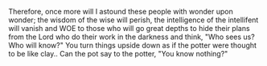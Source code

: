 Therefore, once more will I astound these people with wonder upon wonder;
the wisdom of the wise will perish,
the intelligence of the intellifent will vanish
and WOE to those who will go great depths to hide their plans from the Lord
who do their work in the darkness and think,
"Who sees us? Who will know?"
You turn things upside down as if the potter were thought to be like clay..
Can the pot say to the potter, "You know nothing?"
